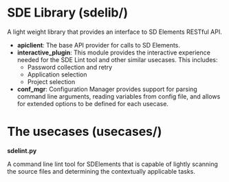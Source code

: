SDE Library (sdelib/)
================
A light weight library that provides an interface to SD Elements RESTful API.

- __apiclient__: The base API provider for calls to SD Elements.
- __interactive_plugin__: This module provides the interactive experience needed for the SDE Lint tool and other similar usecases. This includes:
    - Password collection and retry
    - Application selection
    - Project selection
- __conf_mgr__: Configuration Manager provides support for parsing command line arguments, reading variables from config file, and allows for extended options to be defined for each usecase.

The usecases (usecases/)
================

__sdelint.py__

A command line lint tool for SDElements that is capable of lightly scanning the source files and determining the contextually applicable tasks.